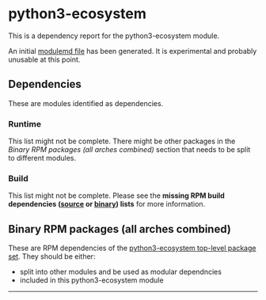 # python3-ecosystem
This is a dependency report for the python3-ecosystem module.

An initial [modulemd file](python3-ecosystem.yaml) has been generated. It is experimental and probably unusable at this point.
## Dependencies
These are modules identified as dependencies.
### Runtime
This list might not be complete. There might be other packages in the *Binary RPM packages (all arches combined)* section that needs to be split to different modules.
### Build
This list might not be complete.
Please see the **missing RPM build dependencies ([source](all/missing-buildtime-source-packages-short.txt) or [binary](all/missing-buildtime-binary-packages-short.txt)) lists** for more information.
## Binary RPM packages (all arches combined)
These are RPM dependencies of the [python3-ecosystem top-level package set](python3-ecosystem.csv). They should be either:
* split into other modules and be used as modular dependncies
* included in this python3-ecosystem module
------
